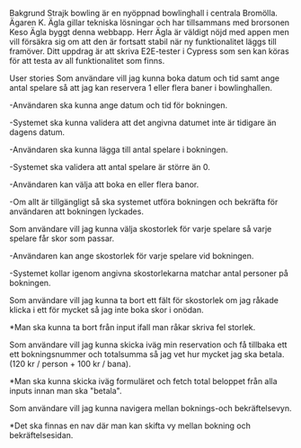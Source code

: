 Bakgrund
Strajk bowling är en nyöppnad bowlinghall i centrala Bromölla. Ägaren K. Ägla gillar tekniska lösningar och har tillsammans med brorsonen Keso Ägla byggt denna webbapp. Herr Ägla är väldigt nöjd med appen men vill försäkra sig om att den är fortsatt stabil när ny funktionalitet läggs till framöver. Ditt uppdrag är att skriva E2E-tester i Cypress som sen kan köras för att testa av all funktionalitet som finns.

User stories
Som användare vill jag kunna boka datum och tid samt ange antal spelare så att jag kan reservera 1 eller flera baner i bowlinghallen.

-Användaren ska kunna ange datum och tid för bokningen.

-Systemet ska kunna validera att det angivna datumet inte är tidigare än dagens datum.

-Användaren ska kunna lägga till antal spelare i bokningen.

-Systemet ska validera att antal spelare är större än 0.

-Användaren kan välja att boka en eller flera banor.

-Om allt är tillgängligt så ska systemet utföra bokningen och bekräfta för användaren att bokningen lyckades.

Som användare vill jag kunna välja skostorlek för varje spelare så varje spelare får skor som passar.

-Användaren kan ange skostorlek för varje spelare vid bokningen.

-Systemet kollar igenom angivna skostorlekarna matchar antal personer på bokningen.

Som användare vill jag kunna ta bort ett fält för skostorlek om jag råkade klicka i ett för mycket så jag inte boka skor i onödan.

\*Man ska kunna ta bort från input ifall man råkar skriva fel storlek.

Som användare vill jag kunna skicka iväg min reservation och få tillbaka ett ett bokningsnummer och totalsumma så jag vet hur mycket jag ska betala. (120 kr / person + 100 kr / bana).

\*Man ska kunna skicka iväg formuläret och fetch total beloppet från alla inputs innan man ska "betala".

Som användare vill jag kunna navigera mellan boknings-och bekräftelsevyn.

\*Det ska finnas en nav där man kan skifta vy mellan bokning och bekräftelsesidan.
